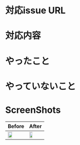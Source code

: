 # 対応issue URL
<!-- 対応したissueのURLを添付する -->

# 対応内容
<!-- 対応背景、妥協点を記述する -->
<!-- issue分割した場合は新たに作成したissueのURLを添付する -->

# やったこと
<!-- このPR内でやったこと -->

# やっていないこと
<!-- このPRでやっていないこと -->
<!-- 別途対応する場合は対応予定のissueのURL -->

# ScreenShots
<!-- Before / After が分かるものを添付する -->
Before | After
--- | --- 
<img width="50%" src=""> | <img width="50%" src="">